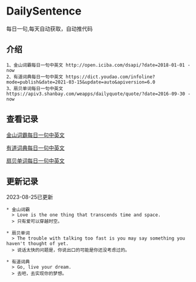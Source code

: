# DailySentence

每日一句,每天自动获取，自动推代码

## 介绍

```
1、金山词霸每日一句中英文 http://open.iciba.com/dsapi/?date=2018-01-01 - now
2、有道词典每日一句中英文 https://dict.youdao.com/infoline?mode=publish&date=2021-03-15&update=auto&apiversion=6.0
3、扇贝单词每日一句中英文 https://apiv3.shanbay.com/weapps/dailyquote/quote/?date=2016-09-30 - now
```

## 查看记录

[金山词霸每日一句中英文](./data/iciba/)

[有道词典每日一句中英文](./data/youdao/)

[扇贝单词每日一句中英文](./data/shanbay/)

## 更新记录
2023-08-25已更新 
```
* 金山词霸
  > Love is the one thing that transcends time and space.
  > 只有爱可以穿越时空。

* 扇贝单词
  > The trouble with talking too fast is you may say something you haven't thought of yet.
  > 说话太快的问题是，你说出口的可能是你还没考虑过的。

* 有道词典
  > Go, live your dream.
  > 去吧，去实现你的梦想。

```
